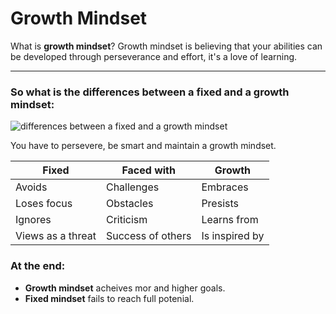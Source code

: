 # Growth Mindset
What is **growth mindset**?
Growth mindset is believing that your abilities can be developed through perseverance and effort, it's a love of learning.  

---
### So what is the differences between a fixed and a growth mindset:  

![differences between a fixed and a growth mindset](https://i2.wp.com/atlassianblog.wpengine.com/wp-content/uploads/NewGrowthMindset2.png?resize=800%2C1000&ssl=1)  

You have to persevere, be smart and maintain a growth mindset.  

Fixed              | Faced with         | Growth            
------------------ | ------------------ | ------------------
Avoids             | Challenges         | Embraces          
Loses focus        | Obstacles          | Presists          
Ignores            | Criticism          | Learns from       
Views as a threat  | Success of others  | Is inspired by    
### At the end:
- **Growth mindset** acheives mor and higher goals.
- **Fixed mindset** fails to reach full potenial.